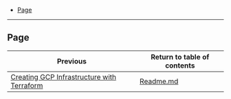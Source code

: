 - [Page](#page)


---

## Page

| Previous                                                                                          | Return to table of contents |
|---------------------------------------------------------------------------------------------------|-----------------------------|
| [Creating GCP Infrastructure with Terraform](1_3_2_Creating_GCP_Infrastructure_with_Terraform.md) | [Readme.md](README.md)      |